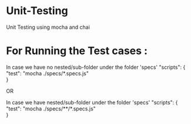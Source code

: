 # Unit-Testing
Unit Testing using mocha and chai


# For Running the Test cases :

In case we have no nested/sub-folder under the folder 'specs'
"scripts": {
    "test": "mocha ./specs/*.specs.js"  
  }

OR

In case we have nested/sub-folder under the folder 'specs'
"scripts": {
    "test": "mocha ./specs/**/*.specs.js"  
  }
